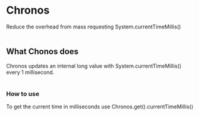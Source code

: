 # Chronos
Reduce the overhead from mass requesting System.currentTimeMillis()<br>
<br>
## What Chonos does
Chronos updates an internal long value with System.currentTimeMillis() every 1 millisecond.<br>
<br>
### How to use
To get the current time in milliseconds use Chronos.get().currentTimeMillis()<br>
